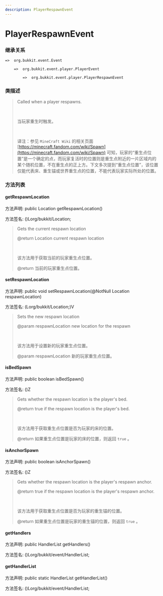 ```yaml
---
description: PlayerRespawnEvent
---
```


# PlayerRespawnEvent

### 继承关系

    =>  org.bukkit.event.Event

        =>  org.bukkit.event.player.PlayerEvent

            =>  org.bukkit.event.player.PlayerRespawnEvent

### 类描述

> Called when a player respawns.
> 
> <br>
> 
> 当玩家重生时触发。
> 
> <br>
> 
> 译注：参见 `MineCraft Wiki` 的相关页面 [https://minecraft.fandom.com/wiki/Spawn](https://minecraft.fandom.com/wiki/Spawn) 可知，玩家的“重生点位置”是一个确定的点，而玩家复活时的位置则是重生点附近的一片区域内的某个随机位置，不在重生点的正上方。下文多次提到“重生点位置”，该位置仅能代表床、重生锚或世界重生点的位置，不能代表玩家实际所处的位置。

### 方法列表

#### getRespawnLocation

方法声明: public Location getRespawnLocation()

方法签名: ()Lorg/bukkit/Location;

> Gets the current respawn location
> 
> @return Location current respawn location
> 
> <br>
> 
> 该方法用于获取当前的玩家重生点位置。
> 
> @return 当前的玩家重生点位置。

#### setRespawnLocation

方法声明: public void setRespawnLocation(@NotNull Location respawnLocation)

方法签名: (Lorg/bukkit/Location;)V

> Sets the new respawn location
> 
> @param respawnLocation new location for the respawn
> 
> <br>
> 
> 该方法用于设置新的玩家重生点位置。
> 
> @param respawnLocation 新的玩家重生点位置。

#### isBedSpawn

方法声明: public boolean isBedSpawn()

方法签名: ()Z

> Gets whether the respawn location is the player's bed.
> 
> @return true if the respawn location is the player's bed.
> 
> <br>
> 
> 该方法用于获取重生点位置是否为玩家的床的位置。
> 
> @return 如果重生点位置是玩家的床的位置，则返回 `true` 。

#### isAnchorSpawn

方法声明: public boolean isAnchorSpawn()

方法签名: ()Z

> Gets whether the respawn location is the player's respawn anchor.
> 
> @return true if the respawn location is the player's respawn anchor.
> 
> <br>
> 
> 该方法用于获取重生点位置是否为玩家的重生锚的位置。
> 
> @return 如果重生点位置是玩家的重生锚的位置，则返回 `true` 。

#### getHandlers

方法声明: public HandlerList getHandlers()

方法签名: ()Lorg/bukkit/event/HandlerList;

#### getHandlerList

方法声明: public static HandlerList getHandlerList()

方法签名: ()Lorg/bukkit/event/HandlerList;
